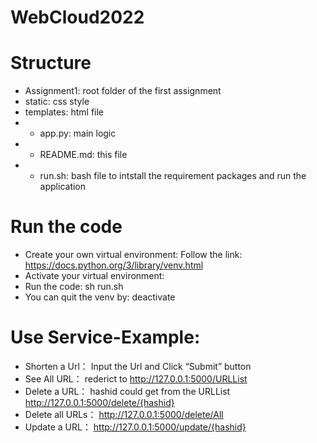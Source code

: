 # WebCloud2022

# Structure
- Assignment1: root folder of the first assignment 
- static: css style 
- templates: html file
- - app.py: main logic
- - README.md: this file
- - run.sh: bash file to intstall the requirement packages and run the application

# Run the code
- Create your own virtual environment:
Follow the link: https://docs.python.org/3/library/venv.html
- Activate your virtual environment:
- Run the code:
    sh run.sh
- You can quit the venv by:
    deactivate

# Use Service-Example:
- Shorten a Url：
Input the Url and Click “Submit” button
- See All URL：
rederict to http://127.0.0.1:5000/URLList
- Delete a URL：
hashid could get from the URLList
http://127.0.0.1:5000/delete/{hashid}
- Delete all URLs：
http://127.0.0.1:5000/delete/All
- Update a URL：
http://127.0.0.1:5000/update/{hashid}
